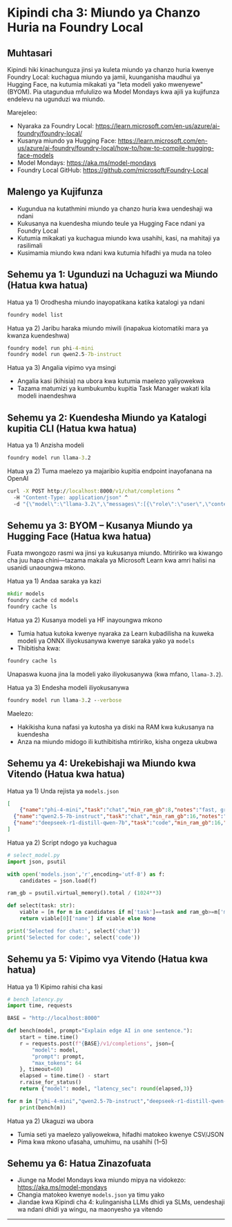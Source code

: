 <!--
CO_OP_TRANSLATOR_METADATA:
{
  "original_hash": "eb6ccbc99954b9db058c3fabdbf39cc5",
  "translation_date": "2025-09-23T00:59:50+00:00",
  "source_file": "Module08/03.OpenSourceModels.md",
  "language_code": "sw"
}
-->
# Kipindi cha 3: Miundo ya Chanzo Huria na Foundry Local

## Muhtasari

Kipindi hiki kinachunguza jinsi ya kuleta miundo ya chanzo huria kwenye Foundry Local: kuchagua miundo ya jamii, kuunganisha maudhui ya Hugging Face, na kutumia mikakati ya "leta modeli yako mwenyewe" (BYOM). Pia utagundua mfululizo wa Model Mondays kwa ajili ya kujifunza endelevu na ugunduzi wa miundo.

Marejeleo:
- Nyaraka za Foundry Local: https://learn.microsoft.com/en-us/azure/ai-foundry/foundry-local/
- Kusanya miundo ya Hugging Face: https://learn.microsoft.com/en-us/azure/ai-foundry/foundry-local/how-to/how-to-compile-hugging-face-models
- Model Mondays: https://aka.ms/model-mondays
- Foundry Local GitHub: https://github.com/microsoft/Foundry-Local

## Malengo ya Kujifunza
- Kugundua na kutathmini miundo ya chanzo huria kwa uendeshaji wa ndani
- Kukusanya na kuendesha miundo teule ya Hugging Face ndani ya Foundry Local
- Kutumia mikakati ya kuchagua miundo kwa usahihi, kasi, na mahitaji ya rasilimali
- Kusimamia miundo kwa ndani kwa kutumia hifadhi ya muda na toleo

## Sehemu ya 1: Ugunduzi na Uchaguzi wa Miundo (Hatua kwa hatua)

Hatua ya 1) Orodhesha miundo inayopatikana katika katalogi ya ndani  
```cmd
foundry model list
```
  
Hatua ya 2) Jaribu haraka miundo miwili (inapakua kiotomatiki mara ya kwanza kuendeshwa)  
```cmd
foundry model run phi-4-mini
foundry model run qwen2.5-7b-instruct
```
  
Hatua ya 3) Angalia vipimo vya msingi  
- Angalia kasi (kihisia) na ubora kwa kutumia maelezo yaliyowekwa  
- Tazama matumizi ya kumbukumbu kupitia Task Manager wakati kila modeli inaendeshwa  

## Sehemu ya 2: Kuendesha Miundo ya Katalogi kupitia CLI (Hatua kwa hatua)

Hatua ya 1) Anzisha modeli  
```cmd
foundry model run llama-3.2
```
  
Hatua ya 2) Tuma maelezo ya majaribio kupitia endpoint inayofanana na OpenAI  
```cmd
curl -X POST http://localhost:8000/v1/chat/completions ^
  -H "Content-Type: application/json" ^
  -d "{\"model\":\"llama-3.2\",\"messages\":[{\"role\":\"user\",\"content\":\"Say hello in 5 words.\"}]}"

```
  

## Sehemu ya 3: BYOM – Kusanya Miundo ya Hugging Face (Hatua kwa hatua)

Fuata mwongozo rasmi wa jinsi ya kukusanya miundo. Mtiririko wa kiwango cha juu hapa chini—tazama makala ya Microsoft Learn kwa amri halisi na usanidi unaoungwa mkono.

Hatua ya 1) Andaa saraka ya kazi  
```cmd
mkdir models
foundry cache cd models
foundry cache ls
```
  
Hatua ya 2) Kusanya modeli ya HF inayoungwa mkono  
- Tumia hatua kutoka kwenye nyaraka za Learn kubadilisha na kuweka modeli ya ONNX iliyokusanywa kwenye saraka yako ya `models`  
- Thibitisha kwa:  
```cmd
foundry cache ls
```
  
Unapaswa kuona jina la modeli yako iliyokusanywa (kwa mfano, `llama-3.2`).  

Hatua ya 3) Endesha modeli iliyokusanywa  
```cmd
foundry model run llama-3.2 --verbose
```
  
Maelezo:  
- Hakikisha kuna nafasi ya kutosha ya diski na RAM kwa kukusanya na kuendesha  
- Anza na miundo midogo ili kuthibitisha mtiririko, kisha ongeza ukubwa  

## Sehemu ya 4: Urekebishaji wa Miundo kwa Vitendo (Hatua kwa hatua)

Hatua ya 1) Unda rejista ya `models.json`  
```json
[
    {"name":"phi-4-mini","task":"chat","min_ram_gb":8,"notes":"fast, great for general chat"},
  {"name":"qwen2.5-7b-instruct","task":"chat","min_ram_gb":16,"notes":"larger context, good reasoning"},
  {"name":"deepseek-r1-distill-qwen-7b","task":"code","min_ram_gb":16,"notes":"coding-oriented"}
]
```
  
Hatua ya 2) Script ndogo ya kuchagua  
```python
# select_model.py
import json, psutil

with open('models.json','r',encoding='utf-8') as f:
    candidates = json.load(f)

ram_gb = psutil.virtual_memory().total / (1024**3)

def select(task: str):
    viable = [m for m in candidates if m['task']==task and ram_gb>=m['min_ram_gb']]
    return viable[0]['name'] if viable else None

print('Selected for chat:', select('chat'))
print('Selected for code:', select('code'))
```
  

## Sehemu ya 5: Vipimo vya Vitendo (Hatua kwa hatua)

Hatua ya 1) Kipimo rahisi cha kasi  
```python
# bench_latency.py
import time, requests

BASE = "http://localhost:8000"

def bench(model, prompt="Explain edge AI in one sentence."):
    start = time.time()
    r = requests.post(f"{BASE}/v1/completions", json={
        "model": model,
        "prompt": prompt,
        "max_tokens": 64
    }, timeout=60)
    elapsed = time.time() - start
    r.raise_for_status()
    return {"model": model, "latency_sec": round(elapsed,3)}

for m in ["phi-4-mini","qwen2.5-7b-instruct","deepseek-r1-distill-qwen-7b"]:
    print(bench(m))
```
  
Hatua ya 2) Ukaguzi wa ubora  
- Tumia seti ya maelezo yaliyowekwa, hifadhi matokeo kwenye CSV/JSON  
- Pima kwa mkono ufasaha, umuhimu, na usahihi (1–5)  

## Sehemu ya 6: Hatua Zinazofuata
- Jiunge na Model Mondays kwa miundo mipya na vidokezo: https://aka.ms/model-mondays  
- Changia matokeo kwenye `models.json` ya timu yako  
- Jiandae kwa Kipindi cha 4: kulinganisha LLMs dhidi ya SLMs, uendeshaji wa ndani dhidi ya wingu, na maonyesho ya vitendo  

---

